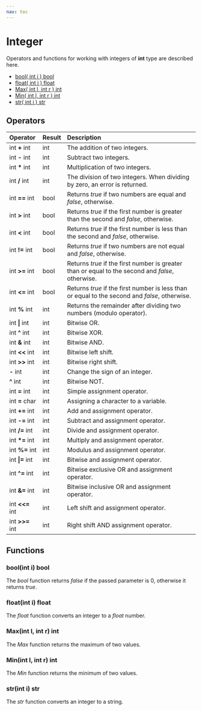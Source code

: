 ```yaml
---
nav: toc
---
```


# Integer

Operators and functions for working with integers of **int** type are described here.

* [bool\( int i \) bool](integer.md#bool-int-i-bool)
* [float\( int i \) float](integer.md#float-int-i-float)
* [Max\( int l, int r \) int](integer.md#max-int-l-int-r-int)
* [Min\( int l, int r \) int](integer.md#min-int-l-int-r-int)
* [str\( int i \) str](integer.md#str-int-i-str)

## Operators

| Operator | Result | Description |
| :--- | :--- | :--- |
| int **+** int | int | The addition of two integers. |
| int **-** int | int | Subtract two integers. |
| int **\*** int | int | Multiplication of two integers. |
| int **/** int | int | The division of two integers. When dividing by zero, an error is returned. |
| int **==** int | bool | Returns _true_ if two numbers are equal and _false_, otherwise. |
| int **&gt;** int | bool | Returns _true_ if the first number is greater than the second and _false_, otherwise. |
| int **&lt;** int | bool | Returns _true_ if the first number is less than the second and _false_, otherwise. |
| int **!=** int | bool | Returns _true_ if two numbers are not equal and _false_, otherwise. |
| int **&gt;=** int | bool | Returns _true_ if the first number is greater than or equal to the second and _false_, otherwise. |
| int **&lt;=** int | bool | Returns _true_ if the first number is less than or equal to the second and _false_, otherwise. |
| int **%** int | int | Returns the remainder after dividing two numbers \(modulo operator\). |
| int **\|** int | int | Bitwise OR. |
| int **^** int | int | Bitwise XOR. |
| int **&** int | int | Bitwise AND. |
| int **&lt;&lt;** int | int | Bitwise left shift. |
| int **&gt;&gt;** int | int | Bitwise right shift. |
| **-** int | int | Change the sign of an integer. |
| **^** int | int | Bitwise NOT. |
| int **=** int | int | Simple assignment operator. |
| int **=** char | int | Assigning a character to a variable. |
| int **+=** int | int | Add and assignment operator. |
| int **-=** int | int | Subtract and assignment operator. |
| int **/=** int | int | Divide and assignment operator. |
| int **\*=** int | int | Multiply and assignment operator. |
| int **%=** int | int | Modulus and assignment operator. |
| int **\|=** int | int | Bitwise and assignment operator. |
| int **^=** int | int | Bitwise exclusive OR and assignment operator. |
| int **&=** int | int | Bitwise inclusive OR and assignment operator. |
| int **&lt;&lt;=** int | int | Left shift and assignment operator. |
| int **&gt;&gt;=** int | int | Right shift AND assignment operator. |

## Functions

### bool\(int i\) bool

The _bool_ function returns _false_ if the passed parameter is 0, otherwise it returns _true_.

### float\(int i\) float

The _float_ function converts an integer to a _float_ number.

### Max\(int l, int r\) int

The _Max_ function returns the maximum of two values.

### Min\(int l, int r\) int

The _Min_ function returns the minimum of two values.

### str\(int i\) str

The _str_ function converts an integer to a string.

